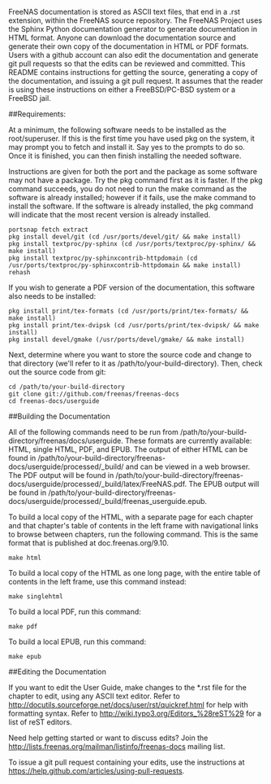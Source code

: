 FreeNAS documentation is stored as ASCII text files, that end in a .rst
extension, within the FreeNAS source repository. The FreeNAS Project
uses the Sphinx Python documentation generator to generate documentation
in HTML format. Anyone can download the documentation source and
generate their own copy of the documentation in HTML or PDF formats.
Users with a github account can also edit the documentation and generate
git pull requests so that the edits can be reviewed and committed. This
README contains instructions for getting the source, generating a copy
of the documentation, and issuing a git pull request. It assumes that
the reader is using these instructions on either a FreeBSD/PC-BSD system
or a FreeBSD jail.

##Requirements:

At a minimum, the following software needs to be installed as the
root/superuser. If this is the first time you have used pkg on the
system, it may prompt you to fetch and install it. Say yes to the
prompts to do so. Once it is finished, you can then finish installing
the needed software.

Instructions are given for both the port and the package as some
software may not have a package. Try the pkg command first as it is
faster. If the pkg command succeeds, you do not need to run the make
command as the software is already installed; however if it fails, use
the make command to install the software. If the software is already
installed, the pkg command will indicate that the most recent version is
already installed.

```
portsnap fetch extract
pkg install devel/git (cd /usr/ports/devel/git/ && make install)
pkg install textproc/py-sphinx (cd /usr/ports/textproc/py-sphinx/ && make install)
pkg install textproc/py-sphinxcontrib-httpdomain (cd /usr/ports/textproc/py-sphinxcontrib-httpdomain && make install)
rehash
```

If you wish to generate a PDF version of the documentation, this
software also needs to be installed:

```
pkg install print/tex-formats (cd /usr/ports/print/tex-formats/ && make install)
pkg install print/tex-dvipsk (cd /usr/ports/print/tex-dvipsk/ && make install)
pkg install devel/gmake (/usr/ports/devel/gmake/ && make install)
```

Next, determine where you want to store the source code and change to
that directory (we'll refer to it as /path/to/your-build-directory).
Then, check out the source code from git:

```
cd /path/to/your-build-directory
git clone git://github.com/freenas/freenas-docs
cd freenas-docs/userguide
```

##Building the Documentation

All of the following commands need to be run from
/path/to/your-build-directory/freenas/docs/userguide. These formats are
currently available: HTML, single HTML, PDF, and EPUB. The output of
either HTML can be found in
/path/to/your-build-directory/freenas-docs/userguide/processed/_build/ and can be
viewed in a web browser. The PDF output will be found in
/path/to/your-build-directory/freenas-docs/userguide/processed/_build/latex/FreeNAS.pdf.
The EPUB output will be found in
/path/to/your-build-directory/freenas-docs/userguide/processed/_build/freenas_userguide.epub.

To build a local copy of the HTML, with a separate page for each chapter
and that chapter's table of contents in the left frame with navigational
links to browse between chapters, run the following command. This is the
same format that is published at doc.freenas.org/9.10.

```
make html
```

To build a local copy of the HTML as one long page, with the entire
table of contents in the left frame, use this command instead:

```
make singlehtml
```

To build a local PDF, run this command:

```
make pdf
```

To build a local EPUB, run this command:

```
make epub
```

##Editing the Documentation

If you want to edit the User Guide, make changes to the *.rst file for
the chapter to edit, using any ASCII text editor. Refer to
http://docutils.sourceforge.net/docs/user/rst/quickref.html for help
with formatting syntax. Refer to
http://wiki.typo3.org/Editors_%28reST%29 for a list of reST editors.

Need help getting started or want to discuss edits? Join the
http://lists.freenas.org/mailman/listinfo/freenas-docs mailing list.

To issue a git pull request containing your edits, use the instructions
at https://help.github.com/articles/using-pull-requests.
